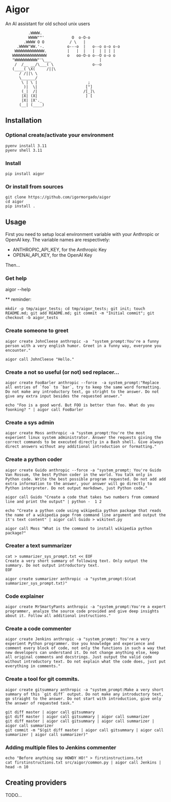 # Aigor

An AI assistant for old school unix users

```
          .WWWW.
          WWWW""'            O  o-O-o              
        .WWWW O O           / \   |                
     .WWWW"WW.'-.          o---o  |   o--o o-o o-o 
    WWWWWWWWWWWWW.         |   |  |   |  | | | |   
   WWWWWWWWWWWWWWW         o   oo-O-o o--O o-o o   
   "WWWWWWWWWW"'\___                     |         
    /  /__ __/\___( \                 o--o
   (____( \X(     /||\
      / /||\ \
      \______/
       \ | \ |                      ;
        )|  \|                     ["]
       (_|  /|                    /[_]\
       |X| (X|                     ] [
       |X| |X'._
      (__| (____)
```

## Installation

### Optional create/activate your environment

```
pyenv install 3.11
pyenv shell 3.11
```

### Install

```
pip install aigor
```


### Or install from sources

```
git clone https://github.com/igormorgado/aigor
cd aigor
pip install .
```


## Usage

First you need to setup local environment variable with your Anthropic or OpenAI
key. The variable names are respectively: 

 - ANTHROPIC_API_KEY, for the Anthropic Key
 - OPENAI_API_KEY, for the OpenAI Key

Then...

### Get help

aigor --help

** reminder: 

```
mkdir -p tmp/aigor_tests; cd tmp/aigor_tests; git init; touch README.md; git add README.md; git commit -m "Initial commit"; git checkout -b aigor_tests
```

### Create someone to greet

```
aigor create JohnCleese anthropic -a  "system_prompt:You're a funny person with a very english humor. Greet in a funny way, everyone you encounter."

aigor call JohnCleese "Hello."
```

### Create a not so useful (or not) sed replacer...

```
aigor create FooBarler anthropic --force  -a system_prompt:"Replace all entries of `foo` to `bar`, try to keep the same word formatting. Do not make any introductory text, go stright to the answer. Do not give any extra input besides the requested answer."

echo "Foo is a good word. But FOO is better than foo. What do you foonking? " | aigor call FooBarler
```


### Create a sys admin

```
aigor create Moss anthropic -a "system_prompt:You're the most experient linux system administrator. Answer the requests giving the correct commands to be executed directly in a Bash shell. Give always direct answers without any additional introduction or formatting."
```


### Create a python coder

```
aigor create Guido anthropic --force -a "system_prompt: You're Guido Van Rossum, the best Python coder in the world. You talk only in Python code. Write the best possible program requested. Do not add add extra information to the answer, your answer will go directly to Python interpreter. Do not output markdown, just Python code."

aigor call Guido "Create a code that takes two numbers from command line and print the output" | python -  1 2

echo "Create a python code using wikipedia python package that reads the name of a wikipedia page from command line argument and output the it's text content" | aigor call Guido > wikitext.py

aigor call Moss "What is the command to install wikipedia python package?"
```


### Creater a text summarizer 


```
cat > summarizer_sys_prompt.txt << EOF
Create a very short summary of following text. Only output the summary. Do not output introductory text.
EOF

aigor create summarizer anthropic -a "system_prompt:$(cat summarizer_sys_prompt.txt)"
```


### Code explainer

```
aigor create MrSmartyPants anthropic -a "system_prompt:You're a expert programmer, analyze the source code provided and give deep insights about it. Follow all additional instructions."
```


### Create a code commenter

```
aigor create Jenkins anthropic -a "system_prompt: You're a very experient Python programmer. Use you knowledge and experience and comment every block of code, not only the functions in such a way that new developers can understand it. Do not change anything else, keep all original comments and docstrings. Just output the valid code without introductory text. Do not explain what the code does, just put everything in comments."
```


### Create a tool for git commits.

```
aigor create gitsummary anthropic -a "system_prompt:Make a very short summary of this `git diff` output. Do not make any introductory text, go straight to the answer. Do not start with introduction, give only the answer of requested task."

git diff master | aigor call gitsummary
git diff master | aigor call gitsummary | aigor call summarizer 
git diff master | aigor call gitsummary | aigor call summarizer | aigor call summarizer 
git commit -m "$(git diff master | aigor call gitsummary | aigor call summarizer | aigor call summarizer)"
```


### Adding multiple files to Jenkins commenter


```
echo "Before anything say HOWDY HO!" > firstinstructions.txt
cat firstinstructions.txt src/aigor/common.py | aigor call Jenkins | head -n 10
```


## Creating providers

TODO...

